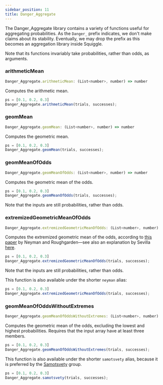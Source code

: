 ```yaml
---
sidebar_position: 11
title: Danger_Aggregate
---
```


The Danger_Aggregate library contains a variety of functions useful for aggregating probabilities. As the `Danger_` prefix indicates, we don't make claims about its stability. Eventually, we may drop the prefix as this becomes an aggregation library inside Squiggle.

Note that its functions invariably take probabilities, rather than odds, as arguments. 


### arithmeticMean

```js
Danger_Aggregate.arithmeticMean: (List<number>, number) => number
```

Computes the arithmetic mean. 

```js
ps = [0.1, 0.2, 0.3]
Danger_Aggregate.arithmeticMean(trials, successes);
```

### geomMean

```js
Danger_Aggregate.geomMean: (List<number>, number) => number
```

Computes the geometric mean. 

```js
ps = [0.1, 0.2, 0.3]
Danger_Aggregate.geomMean(trials, successes);
```

### geomMeanOfOdds

```js
Danger_Aggregate.geomMeanOfOdds: (List<number>, number) => number
```

Computes the geometric mean of the odds. 

```js
ps = [0.1, 0.2, 0.3]
Danger_Aggregate.geomMeanOfOdds(trials, successes);
```

Note that the inputs are still probabilities, rather than odds.

### extremizedGeometricMeanOfOdds

```js
Danger_Aggregate.extremizedGeometricMeanOfOdds: (List<number>, number) => number
```

Computes the extremized geometric mean of the odds, according to [this paper](https://arxiv.org/abs/2111.03153) by Neyman and Roughgarden—see also an explanation by Sevilla [here](https://forum.effectivealtruism.org/posts/biL94PKfeHmgHY6qe/principled-extremizing-of-aggregated-forecasts).

```js
ps = [0.1, 0.2, 0.3]
Danger_Aggregate.extremizedGeometricMeanOfOdds(trials, successes);
```

Note that the inputs are still probabilities, rather than odds.

This function is also available under the shorter `neyman` alias:

```js
ps = [0.1, 0.2, 0.3]
Danger_Aggregate.extremizedGeometricMeanOfOdds(trials, successes);
```

### geomMeanOfOddsWithoutExtremes

```js
Danger_Aggregate.geomMeanOfOddsWithoutExtremes: (List<number>, number) => number
```

Computes the geometric mean of the odds, excluding the lowest and highest probabilities. Requires that the input array have at least three members.

```js
ps = [0.1, 0.2, 0.3]
Danger_Aggregate.geomMeanOfOddsWithoutExtremes(trials, successes);
```

This function is also available under the shorter `samotsvety` alias, because it is preferred by the [Samotsvety](https://samotsvety.org/) group.

```js
ps = [0.1, 0.2, 0.3]
Danger_Aggregate.samotsvety(trials, successes);
```
